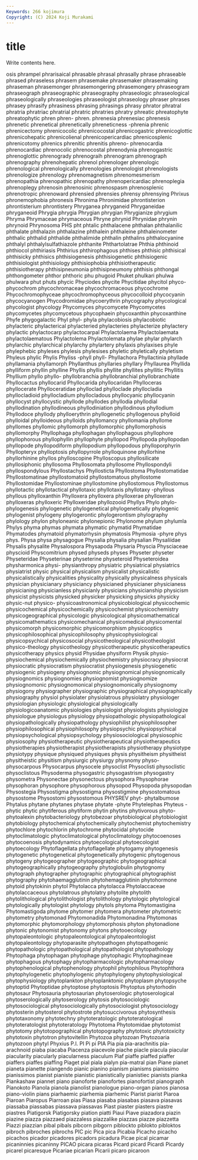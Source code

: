 ```yaml
---
Keywords: 266 kojimura
Copyright: (C) 2024 Koji Murakami
---
```


# title

Write contents here.



osis phrampel phrarisaical phrasable
phrasal phrasally phrase phraseable phrased phraseless phrasem phrasemake phrasemaker phrasemaking
phraseman phrasemonger phrasemongering phrasemongery phraseogram phraseograph phraseographic phraseography phraseologic phraseological
phraseologically phraseologies phraseologist phraseology phraser phrases phrasey phrasify phrasiness phrasing
phrasings phrasy phrator phratral phratria phratriac phratrial phratric phratries phratry
phreatic phreatophyte phreatophytic phren phren- phren. phrenesia phrenesiac phrenesis phrenetic
phrenetical phrenetically phreneticness -phrenia phrenic phrenicectomy phrenicocolic phrenicocostal phrenicogastric phrenicoglottic
phrenicohepatic phrenicolienal phrenicopericardiac phrenicosplenic phrenicotomy phrenics phrenitic phrenitis phreno- phrenocardia
phrenocardiac phrenocolic phrenocostal phrenodynia phrenogastric phrenoglottic phrenogrady phrenograih phrenogram phrenograph
phrenography phrenohepatic phrenol phrenologer phrenologic phrenological phrenologically phrenologies phrenologist phrenologists
phrenologize phrenology phrenomagnetism phrenomesmerism phrenopathia phrenopathic phrenopathy phrenopericardiac phrenoplegia phrenoplegy
phrenosin phrenosinic phrenospasm phrenosplenic phrenotropic phrenoward phrensied phrensies phrensy phrensying
Phrixus phronemophobia phronesis Phronima Phronimidae phrontisterion phrontisterium phrontistery Phryganea phryganeid
Phryganeidae phryganeoid Phrygia phrygia Phrygian phrygian Phrygianize phrygium Phryma Phrymaceae
phrymaceous Phryne phrynid Phrynidae phrynin phrynoid Phrynosoma PHS pht phtalic
phthalacene phthalan phthalanilic phthalate phthalazin phthalazine phthalein phthaleine phthaleinometer phthalic
phthalid phthalide phthalimide phthalin phthalins phthalocyanine phthalyl phthalylsulfathiazole phthanite Phthartolatrae
Phthia phthinoid phthiocol phthiriasis Phthirius phthirophagous phthises phthisic phthisical phthisicky
phthisics phthisiogenesis phthisiogenetic phthisiogenic phthisiologist phthisiology phthisiophobia phthisiotherapeutic phthisiotherapy phthisipneumonia
phthisipneumony phthisis phthongal phthongometer phthor phthoric phu phugoid Phuket phulkari
phulwa phulwara phut phuts phycic Phyciodes phycite Phycitidae phycitol phyco-
phycochrom phycochromaceae phycochromaceous phycochrome Phycochromophyceae phycochromophyceous phycocolloid phycocyanin phycocyanogen Phycodromidae
phycoerythrin phycography phycological phycologist phycology Phycomyces phycomycete Phycomycetes phycomycetes phycomycetous
phycophaein phycoxanthin phycoxanthine Phyfe phygogalactic Phyl phyl- phyla phylacobiosis phylacobiotic
phylacteric phylacterical phylacteried phylacteries phylacterize phylactery phylactic phylactocarp phylactocarpal Phylactolaema
Phylactolaemata phylactolaematous Phylactolema Phylactolemata phylae phylar phylarch phylarchic phylarchical phylarchy
phylartery phylaxis phylaxises phyle phylephebic phyleses phylesis phylesises phyletic phyletically
phyletism Phyleus phylic Phylis Phyliss -phyll phyll- Phyllachora Phyllactinia phyllade
phyllamania phyllamorph Phyllanthus phyllaries phyllary Phyllaurea Phyllida phylliform phyllin phylline
Phyllis phyllis phyllite phyllites phyllitic Phyllitis Phyllium phyllo phyllo- phyllobranchia
phyllobranchial phyllobranchiate Phyllocactus phyllocarid Phyllocarida phyllocaridan Phylloceras phyllocerate Phylloceratidae phylloclad
phylloclade phyllocladia phyllocladioid phyllocladium phyllocladous phyllocyanic phyllocyanin phyllocyst phyllocystic phyllode
phyllodes phyllodia phyllodial phyllodination phyllodineous phyllodiniation phyllodinous phyllodium Phyllodoce phyllody
phylloerythrin phyllogenetic phyllogenous phylloid phylloidal phylloideous phylloids phyllomancy phyllomania phyllome
phyllomes phyllomic phyllomorph phyllomorphic phyllomorphosis phyllomorphy Phyllophaga phyllophagan phyllophagous phyllophore
phyllophorous phyllophyllin phyllophyte phyllopod Phyllopoda phyllopodan phyllopode phyllopodiform phyllopodium phyllopodous
phylloporphyrin Phyllopteryx phylloptosis phyllopyrrole phylloquinone phyllorhine phyllorhinine phyllos phylloscopine Phylloscopus
phyllosilicate phyllosiphonic phyllosoma Phyllosomata phyllosome Phyllospondyli phyllospondylous Phyllostachys Phyllosticta Phyllostoma
Phyllostomatidae Phyllostomatinae phyllostomatoid phyllostomatous phyllostome Phyllostomidae Phyllostominae phyllostomine phyllostomous Phyllostomus
phyllotactic phyllotactical phyllotaxic phyllotaxis phyllotaxy -phyllous phyllous phylloxanthin Phylloxera phylloxera
phylloxerae phylloxeran phylloxeras phylloxeric Phylloxeridae phyllozooid Phyllys Phylo phylo- phylogenesis
phylogenetic phylogenetical phylogenetically phylogenic phylogenist phylogeny phylogerontic phylogerontism phylography phylology
phylon phyloneanic phylonepionic Phylonome phylum phylumla Phylys phyma phymas phymata
phymatic phymatid Phymatidae Phymatodes phymatoid phymatorhysin phymatosis Phymosia -phyre phys
phys. Physa physa physagogue Physalia physalia physalian Physaliidae Physalis physalite
Physalospora Physapoda Physaria Physcia Physciaceae physcioid Physcomitrium physed physeds physes
Physeter physeter Physeteridae Physeterinae physeterine physeteroid Physeteroidea physharmonica physi- physianthropy
physiatric physiatrical physiatrics physiatrist physic physical physicalism physicalist physicalistic physicalistically
physicalities physicality physically physicalness physicals physician physicianary physiciancy physicianed physicianer
physicianess physicianing physicianless physicianly physicians physicianship physicism physicist physicists physicked
physicker physicking physicks physicky physic-nut physico- physicoastronomical physicobiological physicochemic physicochemical
physicochemically physicochemist physicochemistry physicogeographical physicologic physicological physicomathematical physicomathematics physicomechanical physicomedical
physicomental physicomorph physicomorphic physicomorphism physicooptics physicophilosophical physicophilosophy physicophysiological physicopsychical physicosocial
physicotheological physicotheologist physico-theology physicotheology physicotherapeutic physicotherapeutics physicotherapy physics physid Physidae
physiform Physik physio- physiochemical physiochemically physiochemistry physiocracy physiocrat physiocratic physiocratism
physiocratist physiogenesis physiogenetic physiogenic physiogeny physiognomic physiognomical physiognomically physiognomics physiognomies
physiognomist physiognomize physiognomonic physiognomonical physiognomonically physiognomy physiogony physiographer physiographic physiographical
physiographically physiography physiol physiolater physiolatrous physiolatry physiologer physiologian physiologic physiological
physiologically physiologicoanatomic physiologies physiologist physiologists physiologize physiologue physiologus physiology physiopathologic
physiopathological physiopathologically physiopathology physiophilist physiophilosopher physiophilosophical physiophilosophy physiopsychic physiopsychical physiopsychological
physiopsychology physiosociological physiosophic physiosophy physiotherapeutic physiotherapeutical physiotherapeutics physiotherapies physiotherapist physiotherapists
physiotherapy physiotype physiotypy physique physiqued physiques physis physitheism physitheist physitheistic
physitism physiurgic physiurgy physnomy physo- physocarpous Physocarpus physocele physoclist Physoclisti
physoclistic physoclistous Physoderma physogastric physogastrism physogastry physometra Physonectae physonectous physophora
Physophorae physophoran physophore physophorous physopod Physopoda physopodan Physostegia Physostigma physostigma
physostigmine physostomatous physostome Physostomi physostomous PHYSREV phyt- phytalbumose Phytalus phytane
phytanes phytase phytate -phyte Phytelephas Phyteus -phytic phytic phytiferous phytiform
phytin phytins phytivorous phyto- phytoalexin phytobacteriology phytobezoar phytobiological phytobiologist phytobiology
phytochemical phytochemically phytochemist phytochemistry phytochlore phytochlorin phytochrome phytocidal phytocide phytoclimatologic
phytoclimatological phytoclimatology phytocoenoses phytocoenosis phytodynamics phytoecological phytoecologist phytoecology Phytoflagellata phytoflagellate
phytogamy phytogenesis phytogenetic phytogenetical phytogenetically phytogenic phytogenous phytogeny phytogeographer phytogeographic
phytogeographical phytogeographically phytogeography phytoglobulin phytognomy phytograph phytographer phytographic phytographical phytographist
phytography phytohaemagglutinin phytohemagglutinin phytohormone phytoid phytokinin phytol Phytolacca phytolacca Phytolaccaceae
phytolaccaceous phytolatrous phytolatry phytolite phytolith phytolithological phytolithologist phytolithology phytologic phytological
phytologically phytologist phytology phytols phytoma Phytomastigina Phytomastigoda phytome phytomer phytomera
phytometer phytometric phytometry phytomonad Phytomonadida Phytomonadina Phytomonas phytomorphic phytomorphology phytomorphosis
phyton phytonadione phytonic phytonomist phytonomy phytons phytooecology phytopaleontologic phytopaleontological phytopaleontologist
phytopaleontology phytoparasite phytopathogen phytopathogenic phytopathologic phytopathological phytopathologist phytopathology Phytophaga phytophagan
phytophage phytophagic Phytophagineae phytophagous phytophagy phytopharmacologic phytopharmacology phytophenological phytophenology phytophil
phytophilous Phytophthora phytophylogenetic phytophylogenic phytophylogeny phytophysiological phytophysiology phytoplankton phytoplanktonic phytoplasm
phytopsyche phytoptid Phytoptidae phytoptose phytoptosis Phytoptus phytorhodin phytosaur Phytosauria phytosaurian
phytoserologic phytoserological phytoserologically phytoserology phytosis phytosociologic phytosociological phytosociologically phytosociologist phytosociology
phytosterin phytosterol phytostrote phytosuccivorous phytosynthesis phytotaxonomy phytotechny phytoteratologic phytoteratological phytoteratologist
phytoteratology Phytotoma Phytotomidae phytotomist phytotomy phytotopographical phytotopography phytotoxic phytotoxicity phytotoxin
phytotron phytovitellin Phytozoa phytozoan Phytozoaria phytozoon phytyl Phyxius P.I. PI
Pi pi PIA Pia pia pia-arachnitis pia-arachnoid piaba piacaba Piacenza
piacevole piache piacle piacula piacular piacularity piacularly piacularness piaculum Piaf
piaffe piaffed piaffer piaffers piaffes piaffing Piaget pial piala pialyn
pia-matral pian Piane pianet pianeta pianette piangendo pianic pianino pianism
pianisms pianissimo pianissimos pianist pianiste pianistic pianistically pianistiec pianists pianka
Piankashaw piannet piano pianoforte pianofortes pianofortist pianograph Pianokoto Pianola pianola
pianolist pianologue piano-organ pianos pianosa piano-violin pians piarhaemic piarhemia piarhemic
Piarist piarist Piaroa Piaroan Piaropus Piarroan pias Piasa piasaba piasabas
piasava piasavas piassaba piassabas piassava piassavas Piast piaster piasters piastre
piastres Piatigorsk Piatigorsky piation piatti Piaui Piave piazadora piazin piazine
piazza piazzaed piazzaless piazzalike piazzas piazze piazzetta Piazzi piazzian pibal
pibals pibcorn pibgorn piblockto piblokto pibloktos pibroch pibroches pibrochs PIC
pic Pica pica Picabia Picacho picacho picachos picador picadores picadors
picadura Picae pical picamar picaninnies picaninny PICAO picara picaras Picard
picard Picardi Picardy picarel picaresque Picariae picarian Picarii picaro picaroon
